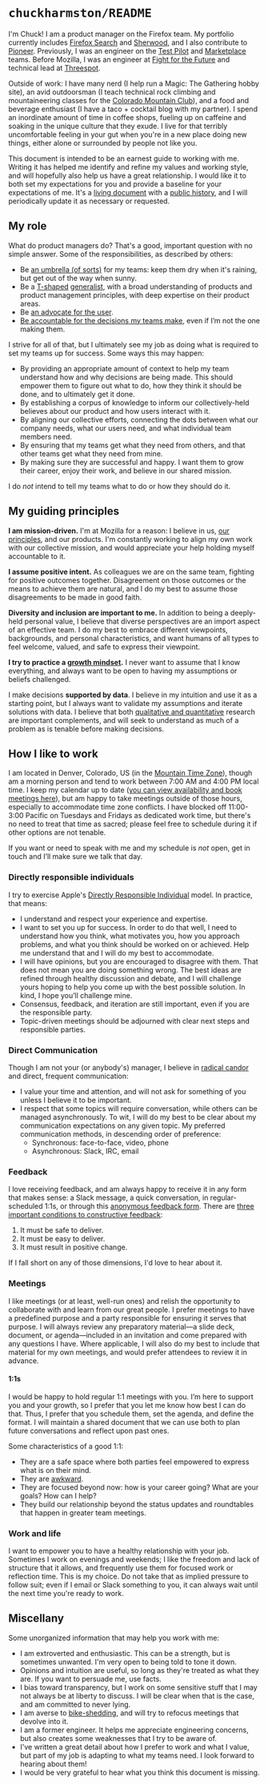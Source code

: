 #  `chuckharmston/README`

I'm Chuck! I am a product manager on the Firefox team. My portfolio currently includes [Firefox Search](https://wiki.mozilla.org/Firefox/Search) and [Sherwood](https://wiki.mozilla.org/Sherwood), and I also contribute to [Pioneer](https://support.mozilla.org/kb/about-firefox-pioneer).  Previously, I was an engineer on the [Test Pilot](https://testpilot.firefox.com) and [Marketplace](https://wiki.mozilla.org/Marketplace) teams. Before Mozilla, I was an engineer at [Fight for the Future](https://www.fightforthefuture.org/) and technical lead at [Threespot](https://www.threespot.com/).

Outside of work: I have many nerd (I help run a Magic: The Gathering hobby site), an avid outdoorsman (I teach technical rock climbing and mountaineering classes for the [Colorado Mountain Club](https://www.cmc.org/)), and a food and beverage enthusiast (I have a taco + cocktail blog with my partner). I spend an inordinate amount of time in coffee shops, fueling up on caffeine and soaking in the unique culture that they exude. I live for that terribly uncomfortable feeling in your gut when you're in a new place doing new things, either alone or surrounded by people not like you.

This document is intended to be an earnest guide to working with me. Writing it has helped me identify and refine my values and working style, and will hopefully also help us have a great relationship. I would like it to both set my expectations for you and provide a baseline for your expectations of me. It's a [living document](https://github.com/chuckharmston/README/blob/master/README.md) with a [public history](https://github.com/chuckharmston/README/commits/master/README.md), and I will periodically update it as necessary or requested.

## My role

What do product managers do? That's a good, important question with no simple answer. Some of the responsibilities, as described by others:

- Be [an umbrella (of sorts)](https://techcrunch.com/2010/03/14/key-to-gmail/) for my teams: keep them dry when it's raining, but get out of the way when sunny.
- Be a [T-shaped](https://medium.com/pminsider/the-t-shaped-product-manager-c3e4587e5b84) [generalist](https://www.mindtheproduct.com/2017/12/product-managers-generalists/), with a broad understanding of products and product management principles, with deep expertise on their product areas.
- Be [an advocate for the user](http://www.cleverpm.com/2017/07/26/the-many-hats-of-the-product-manager/).
- [Be accountable for the decisions my teams make](https://github.com/molly/manager-README), even if I’m not  the one making them.

I strive for all of that, but I ultimately see my job as doing what is required to set my teams up for success. Some ways this may happen:

- By providing an appropriate amount of context to help my team understand how and why decisions are being made. This should empower them to figure out what to do, how they think it should be done, and to ultimately get it done.
- By establishing a corpus of knowledge to inform our collectively-held believes about our product and how users interact with it.
- By aligning our collective efforts, connecting the dots between what our company needs, what our users need, and what individual team members need.
- By ensuring that my teams get what they need from others, and that other teams get what they need from mine.
- By making sure they are successful and happy. I want them to grow their career, enjoy their work, and believe in our shared mission.

I do _not_ intend to tell my teams what to do or how they should do it.

## My guiding principles

**I am mission-driven.**  I'm at Mozilla for a reason: I believe in us, [our principles](https://www.mozilla.org/about/manifesto/), and our products. I'm constantly working to align my own work with our collective mission, and would appreciate your help holding myself accountable to it.

**I assume positive intent.** As colleagues we are on the same team, fighting for positive outcomes together. Disagreement on those outcomes or the means to achieve them are natural, and I do my best to assume those disagreements to be made in good faith.

**Diversity and inclusion are important to me.** In addition to being a deeply-held personal value, I believe that diverse perspectives are an import aspect of an effective team. I do my best to embrace different viewpoints, backgrounds, and personal characteristics, and want humans of all types to feel welcome, valued, and safe to express their viewpoint.

**I try to practice a [growth mindset](https://www.brainpickings.org/2014/01/29/carol-dweck-mindset/).** I never want to assume that I know everything, and always want to be open to having my assumptions or beliefs challenged.

I make decisions **supported by data**. I believe in my intuition and use it as a starting point, but I always want to validate my assumptions and iterate solutions with data. I believe that both [qualitative and quantitative](https://www.mindtheproduct.com/2018/01/need-quantitative-qualitative-data/) research are important complements, and will seek to understand as much of a problem as is tenable before making decisions.

## How I like to work

I am located in Denver, Colorado, US (in the [Mountain Time Zone](https://time.is/Denver)), though am a morning person and tend to work between 7:00 AM and 4:00 PM local time. I keep my calendar up to date ([you can view availability and book meetings here](https://calendly.com/chuckharmston)), but am happy to take meetings outside of those hours, especially to accommodate time zone conflicts. I have blocked off 11:00-3:00 Pacific on Tuesdays and Fridays as dedicated work time, but there's no need to treat that time as sacred; please feel free to schedule during it if other options are not tenable.

If you want or need to speak with me and my schedule is _not_ open, get in touch and I’ll make sure we talk that day.

### Directly responsible individuals

I try to exercise Apple's [Directly Responsible Individual](https://medium.com/@mmamet/directly-responsible-individuals-f5009f465da4) model. In practice, that means:

- I understand and respect your experience and expertise.
- I want to set you up for success. In order to do that well, I need to understand how you think, what motivates you, how you approach problems, and what you think should be worked on or achieved. Help me understand that and I will do my best to accommodate.
- I will have opinions, but you are encouraged to disagree with them. That does not mean you are doing something wrong. The best ideas are refined through healthy discussion and debate, and I will challenge yours hoping to help you come up with the best possible solution. In kind, I hope you’ll challenge mine.
- Consensus, feedback, and iteration are still important, even if you are the responsible party.
- Topic-driven meetings should be adjourned with clear next steps and responsible parties.

### Direct Communication

Though I am not your (or anybody's) manager, I believe in [radical candor](https://www.amazon.com/dp/B01KTIEFEE/) and direct, frequent communication:

- I value your time and attention, and will not ask for something of you unless I believe it to be important.
- I respect that some topics will require conversation, while others can be managed asynchronously. To wit, I will do my best to be clear about my communication expectations on any given topic. My preferred communication methods, in descending order of preference:
  - Synchronous: face-to-face, video, phone
  - Asynchronous: Slack, IRC, email

### Feedback

I love receiving feedback, and am always happy to receive it in any form that makes sense: a Slack message, a quick conversation, in regular-scheduled 1:1s, or through this [anonymous feedback form](https://goo.gl/forms/3VkPhQhuxecQJzLu2). There are [three important conditions to constructive feedback](https://medium.com/@royrapoport/why-wont-you-talk-to-me-f30a01a1994c):

1. It must be safe to deliver.
2. It must be easy to deliver.
3. It must result in positive change.

If I fall short on any of those dimensions, I'd love to hear about it.

### Meetings

I like meetings (or at least, well-run ones) and relish the opportunity to collaborate with and learn from our great people. I prefer meetings to have a predefined purpose and a party responsible for ensuring it serves that purpose. I will always review any preparatory material—a slide deck, document, or agenda—included in an invitation and come prepared with any questions I have. Where applicable, I will also do my best to include that material for my own meetings, and would prefer attendees to review it in advance.

#### 1:1s

I would be happy to hold regular 1:1 meetings with you. I’m here to support you and your growth, so I prefer that you let me know how best I can do that. Thus, I prefer that you schedule them, set the agenda, and define the format. I will maintain a shared document that we can use both to plan future conversations and reflect upon past ones.

Some characteristics of a good 1:1:

- They are a safe space where both parties feel empowered to express what is on their mind.
- They are [awkward](https://medium.com/@mrabkin/the-art-of-the-awkward-1-1-f4e1dcbd1c5c).
- They are focused beyond now: how is your career going? What are your goals? How can I help?
- They build our relationship beyond the status updates and roundtables that happen in greater team meetings.

### Work and life

I want to empower you to have a healthy relationship with your job. Sometimes I work on evenings and weekends; I like the freedom and lack of structure that it allows, and frequently use them for focused work or reflection time. This is my choice. Do not take that as implied pressure to follow suit; even if I email or Slack something to you, it can always wait until the next time you're ready to work.

## Miscellany

Some unorganized information that may help you work with me:

- I am extroverted and enthusiastic. This can be a strength, but is sometimes unwanted. I'm very open to being told to tone it down.
- Opinions and intuition are useful, so long as they're treated as what they are. If you want to persuade me, use facts.
- I bias toward transparency, but I work on some sensitive stuff that I may not always be at liberty to discuss. I will be clear when that is the case, and am committed to never lying.
- I am averse to [bike-shedding](https://en.wikipedia.org/wiki/Law_of_triviality), and will try to refocus meetings that devolve into it.
- I am a former engineer. It helps me appreciate engineering concerns, but also creates some weaknesses that I try to be aware of.
- I've written a great detail about how I prefer to work and what I value, but part of my job is adapting to what my teams need. I look forward to hearing about them!
- I would be very grateful to hear what you think this document is missing.
